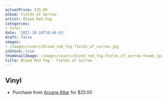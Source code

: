 ```yaml
---
actualPrice: $25.00
album: Fields of Sorrow
artist: Blood Red Fog
categories:
- Vinyl
date: '2021-10-14T18:44:43'
draft: false
images:
- /images/covers/blood_red_fog-fields_of_sorrow.jpg
inStock: true
thumbnailImage: /images/covers/blood_red_fog-fields_of_sorrow-thumb.jpg
title: Blood Red Fog - Fields of Sorrow
---
```


## Vinyl
* Purchase from [Arcane Altar](https://arcanealtar.bigcartel.com/product/blood-red-fog-fields-of-sorrow-12-lp) for $25.00
